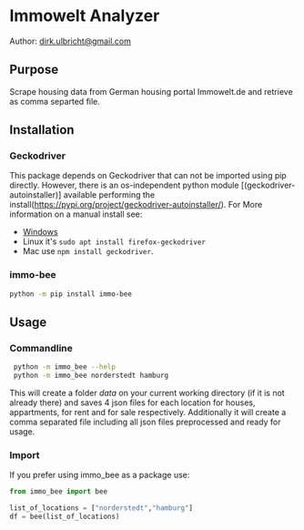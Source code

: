 # Immowelt Analyzer
Author: dirk.ulbricht@gmail.com

## Purpose
Scrape housing data from German housing portal Immowelt.de and retrieve as comma separted file.

## Installation

### Geckodriver 
This package depends on Geckodriver that can not be imported using pip directly. However, there is an os-independent python module [(geckodriver-autoinstaller)] available performing the install(https://pypi.org/project/geckodriver-autoinstaller/). For More information on a manual install see: 
- [Windows](https://www.browserstack.com/guide/geckodriver-selenium-python) 
- Linux it's `sudo apt install firefox-geckodriver` 
- Mac use  `npm install geckodriver`. 

### immo-bee

```bash
python -m pip install immo-bee
```

## Usage
### Commandline

```bash
 python -m immo_bee --help
 python -m immo_bee norderstedt hamburg
 ```
This will create a folder *data* on your current working directory (if it is not already there) and saves 4 json files for each location for houses, appartments, for rent and for sale respectively. Additionally it will create a comma separated file including all json files preprocessed and ready for usage.

### Import
If you prefer using immo_bee as a package use:
```python
from immo_bee import bee

list_of_locations = ["norderstedt","hamburg"]
df = bee(list_of_locations)
```